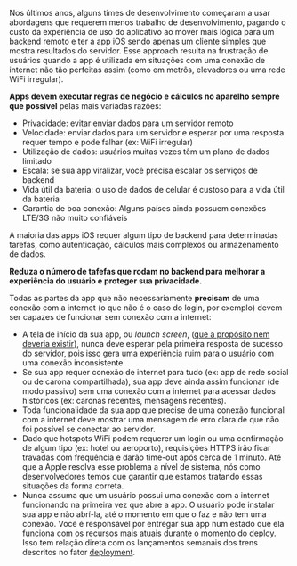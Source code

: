 Nos últimos anos, alguns times de desenvolvimento começaram a usar abordagens que requerem menos trabalho de desenvolvimento, pagando o custo da experiência de uso do aplicativo ao mover mais lógica para um backend remoto e ter a app iOS sendo apenas um cliente simples que mostra resultados do servidor. Esse approach resulta na frustração de usuários quando a app é utilizada em situações com uma conexão de internet não tão perfeitas assim (como em metrôs, elevadores ou uma rede WiFi irregular).

**Apps devem executar regras de negócio e cálculos no aparelho sempre que possível** pelas mais variadas razões:

- Privacidade: evitar enviar dados para um servidor remoto
- Velocidade: enviar dados para um servidor e esperar por uma resposta requer tempo e pode falhar (ex: WiFi irregular)
- Utilização de dados: usuários muitas vezes têm um plano de dados limitado
- Escala: se sua app viralizar, você precisa escalar os serviços de backend
- Vida útil da bateria: o uso de dados de celular é custoso para a vida útil da bateria
- Garantia de boa conexão: Alguns países ainda possuem conexões LTE/3G não muito confiáveis

A maioria das apps iOS requer algum tipo de backend para determinadas tarefas, como autenticação, cálculos mais complexos ou armazenamento de dados.

**Reduza o número de tafefas que rodam no backend para melhorar a experiência do usuário e proteger sua privacidade.**

Todas as partes da app que não necessariamente **precisam** de uma conexão com a internet (o que não é o caso do login, por exemplo) devem ser capazes de funcionar sem conexão com a internet:

- A tela de início da sua app, ou _launch screen_, ([que a propósito nem deveria existir](https://developer.apple.com/ios/human-interface-guidelines/icons-and-images/launch-screen/)), nunca deve esperar pela primeira resposta de sucesso do servidor, pois isso gera uma experiência ruim para o usuário com uma conexão inconsistente
- Se sua app requer conexão de internet para tudo (ex: app de rede social ou de carona compartilhada), sua app deve ainda assim funcionar (de modo passivo) sem uma conexão com a internet para acessar dados históricos (ex: caronas recentes, mensagens recentes).
- Toda funcionalidade da sua app que precise de uma conexão funcional com a internet deve mostrar uma mensagem de erro clara de que não foi possível se conectar ao servidor.
- Dado que hotspots WiFi podem requerer um login ou uma confirmação de algum tipo (ex: hotel ou aeroporto), requisições HTTPS irão ficar travadas com frequência e darão time-out após cerca de 1 minuto. Até que a Apple resolva esse problema a nível de sistema, nós como desenvolvedores temos que garantir que estamos tratando essas situações da forma correta.
- Nunca assuma que um usuário possui uma conexão com a internet funcionando na primeira vez que abre a app. O usuário pode instalar sua app e não abrí-la, até o momento em que o faz e não tem uma conexão. Você é responsável por entregar sua app num estado que ela funciona com os recursos mais atuais durante o momento do deploy. Isso tem relação direta com os lançamentos semanais dos trens descritos no fator [deployment](/deployment).
